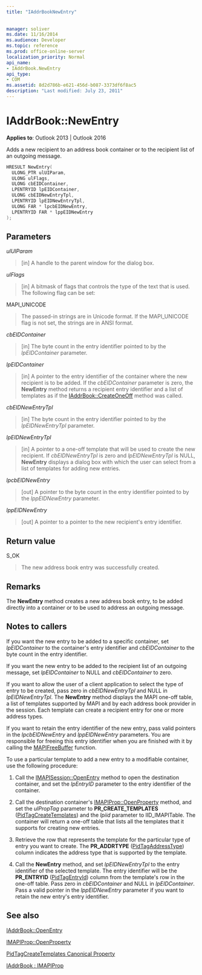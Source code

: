 ```yaml
---
title: "IAddrBookNewEntry"
 
 
manager: soliver
ms.date: 11/16/2014
ms.audience: Developer
ms.topic: reference
ms.prod: office-online-server
localization_priority: Normal
api_name:
- IAddrBook.NewEntry
api_type:
- COM
ms.assetid: 8d2d786b-e621-456d-b087-3373df6f8ac5
description: "Last modified: July 23, 2011"
---
```


# IAddrBook::NewEntry

  
  
**Applies to**: Outlook 2013 | Outlook 2016 
  
Adds a new recipient to an address book container or to the recipient list of an outgoing message.
  
```cpp
HRESULT NewEntry(
  ULONG_PTR ulUIParam,
  ULONG ulFlags,
  ULONG cbEIDContainer,
  LPENTRYID lpEIDContainer,
  ULONG cbEIDNewEntryTpl,
  LPENTRYID lpEIDNewEntryTpl,
  ULONG FAR * lpcbEIDNewEntry,
  LPENTRYID FAR * lppEIDNewEntry
);
```

## Parameters

 _ulUIParam_
  
> [in] A handle to the parent window for the dialog box.
    
 _ulFlags_
  
> [in] A bitmask of flags that controls the type of the text that is used. The following flag can be set:
    
MAPI_UNICODE 
  
> The passed-in strings are in Unicode format. If the MAPI_UNICODE flag is not set, the strings are in ANSI format.
    
 _cbEIDContainer_
  
> [in] The byte count in the entry identifier pointed to by the  _lpEIDContainer_ parameter. 
    
 _lpEIDContainer_
  
> [in] A pointer to the entry identifier of the container where the new recipient is to be added. If the  _cbEIDContainer_ parameter is zero, the **NewEntry** method returns a recipient entry identifier and a list of templates as if the [IAddrBook::CreateOneOff](iaddrbook-createoneoff.md) method was called. 
    
 _cbEIDNewEntryTpl_
  
> [in] The byte count in the entry identifier pointed to by the  _lpEIDNewEntryTpl_ parameter. 
    
 _lpEIDNewEntryTpl_
  
> [in] A pointer to a one-off template that will be used to create the new recipient. If  _cbEIDNewEntryTpl_ is zero and  _lpEIDNewEntryTpl_ is NULL, **NewEntry** displays a dialog box with which the user can select from a list of templates for adding new entries. 
    
 _lpcbEIDNewEntry_
  
> [out] A pointer to the byte count in the entry identifier pointed to by the  _lppEIDNewEntry_ parameter. 
    
 _lppEIDNewEntry_
  
> [out] A pointer to a pointer to the new recipient's entry identifier.
    
## Return value

S_OK 
  
> The new address book entry was successfully created.
    
## Remarks

The **NewEntry** method creates a new address book entry, to be added directly into a container or to be used to address an outgoing message. 
  
## Notes to callers

If you want the new entry to be added to a specific container, set  _lpEIDContainer_ to the container's entry identifier and  _cbEIDContainer_ to the byte count in the entry identifier. 
  
If you want the new entry to be added to the recipient list of an outgoing message, set  _lpEIDContainer_ to NULL and  _cbEIDContainer_ to zero. 
  
If you want to allow the user of a client application to select the type of entry to be created, pass zero in  _cbEIDNewEntryTpl_ and NULL in  _lpEIDNewEntryTpl_. The **NewEntry** method displays the MAPI one-off table, a list of templates supported by MAPI and by each address book provider in the session. Each template can create a recipient entry for one or more address types. 
  
If you want to retain the entry identifier of the new entry, pass valid pointers in the  _lpcbEIDNewEntry_ and  _lppEIDNewEntry_ parameters. You are responsible for freeing this entry identifier when you are finished with it by calling the [MAPIFreeBuffer](mapifreebuffer.md) function. 
  
To use a particular template to add a new entry to a modifiable container, use the following procedure:
  
1. Call the [IMAPISession::OpenEntry](imapisession-openentry.md) method to open the destination container, and set the  _lpEntryID_ parameter to the entry identifier of the container. 
    
2. Call the destination container's [IMAPIProp::OpenProperty](imapiprop-openproperty.md) method, and set the  _ulPropTag_ parameter to **PR_CREATE_TEMPLATES** ([PidTagCreateTemplates](pidtagcreatetemplates-canonical-property.md)) and the  _lpiid_ parameter to IID_IMAPITable. The container will return a one-off table that lists all the templates that it supports for creating new entries. 
    
3. Retrieve the row that represents the template for the particular type of entry you want to create. The **PR_ADDRTYPE** ([PidTagAddressType](pidtagaddresstype-canonical-property.md)) column indicates the address type that is supported by the template.
    
4. Call the **NewEntry** method, and set  _lpEIDNewEntryTpl_ to the entry identifier of the selected template. The entry identifier will be the **PR_ENTRYID** ([PidTagEntryId](pidtagentryid-canonical-property.md)) column from the template's row in the one-off table. Pass zero in  _cbEIDContainer_ and NULL in  _lpEIDContainer_. Pass a valid pointer in the  _lppEIDNewEntry_ parameter if you want to retain the new entry's entry identifier. 
    
## See also



[IAddrBook::OpenEntry](iaddrbook-openentry.md)
  
[IMAPIProp::OpenProperty](imapiprop-openproperty.md)
  
[PidTagCreateTemplates Canonical Property](pidtagcreatetemplates-canonical-property.md)
  
[IAddrBook : IMAPIProp](iaddrbookimapiprop.md)

